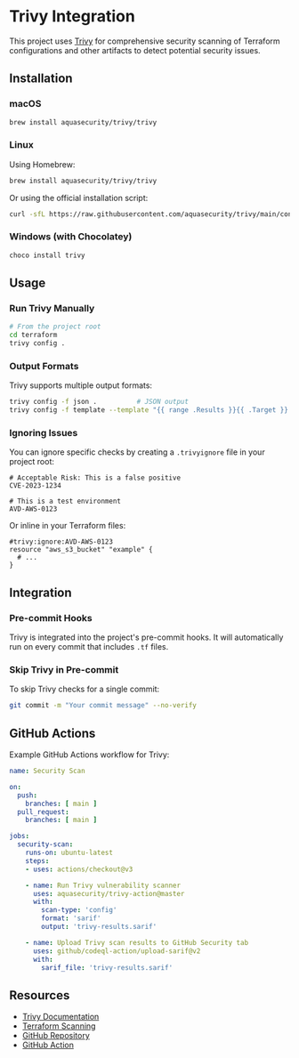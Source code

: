 # Trivy Integration

This project uses [Trivy](https://aquasecurity.github.io/trivy/) for comprehensive security scanning of Terraform configurations and other artifacts to detect potential security issues.

## Installation

### macOS

```bash
brew install aquasecurity/trivy/trivy
```

### Linux

Using Homebrew:
```bash
brew install aquasecurity/trivy/trivy
```

Or using the official installation script:
```bash
curl -sfL https://raw.githubusercontent.com/aquasecurity/trivy/main/contrib/install.sh | sh -s -- -b /usr/local/bin
```

### Windows (with Chocolatey)

```bash
choco install trivy
```

## Usage

### Run Trivy Manually

```bash
# From the project root
cd terraform
trivy config .
```

### Output Formats

Trivy supports multiple output formats:

```bash
trivy config -f json .          # JSON output
trivy config -f template --template "{{ range .Results }}{{ .Target }}:{{ range .Vulnerabilities }} [{{ .VulnerabilityID }}]{{ end }}{{ "\n" }}{{ end }}" .  # Custom template
```

### Ignoring Issues

You can ignore specific checks by creating a `.trivyignore` file in your project root:

```
# Acceptable Risk: This is a false positive
CVE-2023-1234

# This is a test environment
AVD-AWS-0123
```

Or inline in your Terraform files:

```hcl
#trivy:ignore:AVD-AWS-0123
resource "aws_s3_bucket" "example" {
  # ...
}
```

## Integration

### Pre-commit Hooks

Trivy is integrated into the project's pre-commit hooks. It will automatically run on every commit that includes `.tf` files.

### Skip Trivy in Pre-commit

To skip Trivy checks for a single commit:

```bash
git commit -m "Your commit message" --no-verify
```

## GitHub Actions

Example GitHub Actions workflow for Trivy:

```yaml
name: Security Scan

on:
  push:
    branches: [ main ]
  pull_request:
    branches: [ main ]

jobs:
  security-scan:
    runs-on: ubuntu-latest
    steps:
    - uses: actions/checkout@v3

    - name: Run Trivy vulnerability scanner
      uses: aquasecurity/trivy-action@master
      with:
        scan-type: 'config'
        format: 'sarif'
        output: 'trivy-results.sarif'

    - name: Upload Trivy scan results to GitHub Security tab
      uses: github/codeql-action/upload-sarif@v2
      with:
        sarif_file: 'trivy-results.sarif'
```

## Resources

- [Trivy Documentation](https://aquasecurity.github.io/trivy/latest/)
- [Terraform Scanning](https://aquasecurity.github.io/trivy/latest/docs/scanner/terraform/)
- [GitHub Repository](https://github.com/aquasecurity/trivy)
- [GitHub Action](https://github.com/aquasecurity/trivy-action)
